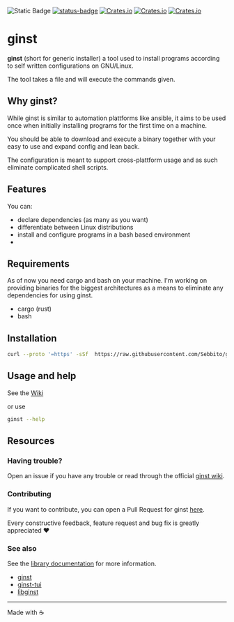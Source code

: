 ![Static Badge](https://img.shields.io/badge/rustc-1.69-red)
[![status-badge](https://ci.codeberg.org/api/badges/12353/status.svg)](https://ci.codeberg.org/12353)
[![Crates.io](https://img.shields.io/crates/v/ginst)](https://crates.io/crates/ginst)
[![Crates.io](https://img.shields.io/crates/d/ginst)](https://crates.io/crates/ginst)
[![Crates.io](https://img.shields.io/crates/l/ginst)](https://crates.io/crates/ginst)


# ginst

**ginst** (short for generic installer) a tool used to install programs
according to self written configurations on GNU/Linux.

The tool takes a file and will execute the commands given.

## Why ginst?

While ginst is similar to automation plattforms like ansible, it aims to be
used once when initially installing programs for the first time on a machine.

You should be able to download and execute a binary together with your easy to
use and expand config and lean back.

The configuration is meant to support cross-plattform usage and as such eliminate
complicated shell scripts.

## Features

You can:
- declare dependencies (as many as you want)
- differentiate between Linux distributions
- install and configure programs in a bash based environment
- 

## Requirements

As of now you need cargo and bash on your machine. I'm working on providing binaries
for the biggest architectures as a means to eliminate any dependencies for using ginst.

-  cargo (rust)
-  bash

## Installation

```bash
curl --proto '=https' -sSf  https://raw.githubusercontent.com/Sebbito/ginst/main/install.sh | sh
```

## Usage and help

See the [Wiki](https://github.com/Sebbito/ginst/wiki)

or use

```bash
ginst --help
```

## Resources

### Having trouble?

Open an issue if you have any trouble or read through the official [ginst wiki](https://codeberg.org/Sebito/ginst/wiki).

### Contributing

If you want to contribute, you can open a Pull Request for ginst [here](https://codeberg.org/Sebito/ginst/pulls).

Every constructive feedback, feature request and bug fix is greatly appreciated ❤️

### See also

See the [library documentation](https://docs.rs/libginst/latest/libginst/) for
more information.

- [ginst](https://codeberg.org/Sebito/ginst)
- [ginst-tui](https://codeberg.org/Sebito/ginst-tui)
- [libginst](https://codeberg.org/Sebito/libginst)

---

Made with ☕
